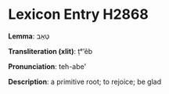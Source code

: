 # Lexicon Entry H2868

**Lemma**: טְאֵב

**Transliteration (xlit)**: ṭᵉʼêb

**Pronunciation**: teh-abe'

**Description**:
a primitive root; to rejoice; be glad
